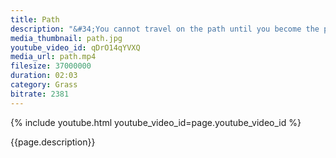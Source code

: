 ```yaml
---
title: Path
description: "&#34;You cannot travel on the path until you become the path itself.&#34; – Buddha"
media_thumbnail: path.jpg
youtube_video_id: qDrO14qYVXQ
media_url: path.mp4
filesize: 37000000
duration: 02:03
category: Grass
bitrate: 2381
---
```


{% include youtube.html youtube_video_id=page.youtube_video_id %}

<div class="buddha_quote">{{page.description}}</div>
